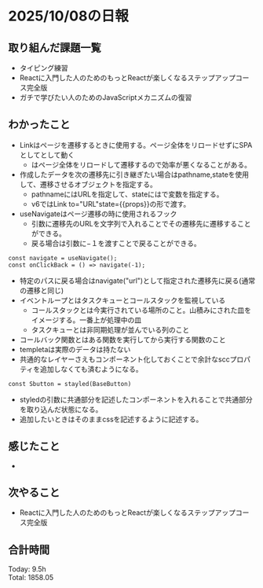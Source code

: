 # 2025/10/08の日報
## 取り組んだ課題一覧
* タイピング練習
* Reactに入門した人のためのもっとReactが楽しくなるステップアップコース完全版
* ガチで学びたい人のためのJavaScriptメカニズムの復習
## わかったこと 
* Linkはページを遷移するときに使用する。ページ全体をリロードせずにSPAとしてとして動く
  * <a>はページ全体をリロードして遷移するので効率が悪くなることがある。
* 作成したデータを次の遷移先に引き継ぎたい場合はpathname,stateを使用して、遷移させるオブジェクトを指定する。
  * pathnameにはURLを指定して、stateにはで変数を指定する。
  * v6ではLink to="URL"state={{props}}の形で渡す。
* useNavigateはページ遷移の時に使用されるフック
  * 引数に遷移先のURLを文字列で入れることでその遷移先に遷移することができる。
  * 戻る場合は引数に−１を渡すことで戻ることができる。
```
const navigate = useNavigate();
const onClickBack = () => navigate(-1);
```
  * 特定のパスに戻る場合はnavigate("url")として指定された遷移先に戻る(通常の遷移と同じ)
* イベントループとはタスクキューとコールスタックを監視している
  * コールスタックとは今実行されている場所のこと。山積みにされた皿をイメージする。一番上が処理中の皿
  * タスクキューとは非同期処理が並んでいる列のこと
* コールバック関数とはある関数を実行してから実行する関数のこと
* templetaは実際のデータは持たない
* 共通的なレイヤーさえもコンポーネント化しておくことで余計なsccプロパティを追加しなくても済むようになる。
```
const Sbutton = stayled(BaseButton)
```
  * styledの引数に共通部分を記述したコンポーネントを入れることで共通部分を取り込んだ状態になる。
  * 追加したいときはそのままcssを記述するように記述する。
## 感じたこと
* 
## 次やること
* Reactに入門した人のためのもっとReactが楽しくなるステップアップコース完全版
##  合計時間 
Today: 9.5h<br>
Total: 1858.05
